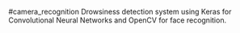 #camera_recognition
Drowsiness detection system using Keras for Convolutional Neural Networks and OpenCV for face recognition.
